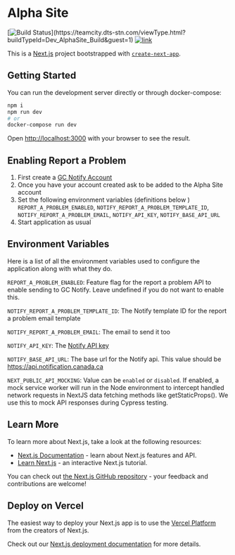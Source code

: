 # Alpha Site

[![Build Status](https://teamcity.dts-stn.com/app/rest/builds/buildType:(id:Dev_AlphaSite_Build)/statusIcon)](https://teamcity.dts-stn.com/viewType.html?buildTypeId=Dev_AlphaSite_Build&guest=1)
[![link](https://img.shields.io/badge/link-%F0%9F%94%97-brightgreen)](https://alphasite-main.dev.dts-stn.com/)



This is a [Next.js](https://nextjs.org/) project bootstrapped with [`create-next-app`](https://github.com/vercel/next.js/tree/canary/packages/create-next-app).

## Getting Started

You can run the development server directly or through docker-compose:

```bash
npm i
npm run dev
# or
docker-compose run dev
```

Open [http://localhost:3000](http://localhost:3000) with your browser to see the result.

## Enabling Report a Problem 

1) First create a [GC Notify Account](https://notification.canada.ca)
2) Once you have your account created ask to be added to the Alpha Site account
3) Set the following environment variables (definitions below ) `REPORT_A_PROBLEM_ENABLED`, `NOTIFY_REPORT_A_PROBLEM_TEMPLATE_ID`, `NOTIFY_REPORT_A_PROBLEM_EMAIL`, `NOTIFY_API_KEY`, `NOTIFY_BASE_API_URL`
4) Start application as usual


## Environment Variables 

Here is a list of all the environment variables used to configure the application along with what they do.

`REPORT_A_PROBLEM_ENABLED`: Feature flag for the report a problem API to enable sending to GC Notify. Leave undefined if you do not want to enable this. 

`NOTIFY_REPORT_A_PROBLEM_TEMPLATE_ID`: The Notify template ID for the report a problem email template

`NOTIFY_REPORT_A_PROBLEM_EMAIL`: The email to send it too

`NOTIFY_API_KEY`: The [Notify API key](https://documentation.notification.canada.ca/en/start.html#headers)

`NOTIFY_BASE_API_URL`: The base url for the Notify api. This value should be https://api.notification.canada.ca

`NEXT_PUBLIC_API_MOCKING`: Value can be `enabled` or `disabled`. If enabled, a mock service worker will run in the Node environment to intercept handled network requests in NextJS data fetching methods like getStaticProps(). We use this to mock API responses during Cypress testing.

## Learn More

To learn more about Next.js, take a look at the following resources:

- [Next.js Documentation](https://nextjs.org/docs) - learn about Next.js features and API.
- [Learn Next.js](https://nextjs.org/learn) - an interactive Next.js tutorial.

You can check out [the Next.js GitHub repository](https://github.com/vercel/next.js/) - your feedback and contributions are welcome!

## Deploy on Vercel

The easiest way to deploy your Next.js app is to use the [Vercel Platform](https://vercel.com/new?utm_medium=default-template&filter=next.js&utm_source=create-next-app&utm_campaign=create-next-app-readme) from the creators of Next.js.

Check out our [Next.js deployment documentation](https://nextjs.org/docs/deployment) for more details.
